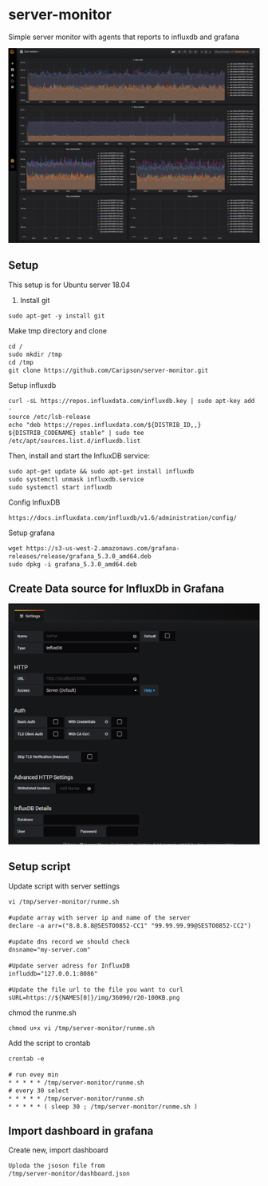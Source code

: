 # server-monitor
Simple server monitor with agents that reports to influxdb and grafana

![Screenshot](dashboard.png)

## Setup
This setup is for Ubuntu server 18.04


1. Install git
```
sudo apt-get -y install git

```
Make tmp directory and clone
```
cd /
sudo mkdir /tmp
cd /tmp
git clone https://github.com/Caripson/server-monitor.git

```

Setup influxdb
```
curl -sL https://repos.influxdata.com/influxdb.key | sudo apt-key add -
source /etc/lsb-release
echo "deb https://repos.influxdata.com/${DISTRIB_ID,,} ${DISTRIB_CODENAME} stable" | sudo tee /etc/apt/sources.list.d/influxdb.list

```

Then, install and start the InfluxDB service:
```
sudo apt-get update && sudo apt-get install influxdb
sudo systemctl unmask influxdb.service
sudo systemctl start influxdb
```
Config InfluxDB
```
https://docs.influxdata.com/influxdb/v1.6/administration/config/
```

Setup grafana
```
wget https://s3-us-west-2.amazonaws.com/grafana-releases/release/grafana_5.3.0_amd64.deb
sudo dpkg -i grafana_5.3.0_amd64.deb
```

## Create Data source for InfluxDb in Grafana

![Screenshot](influxdb-grafana.png)

## Setup script

Update script with server settings
```
vi /tmp/server-monitor/runme.sh

#update array with server ip and name of the server
declare -a arr=("8.8.8.8@SESTO0852-CC1" "99.99.99.99@SESTO0852-CC2")

#update dns record we should check
dnsname="my-server.com"

#Update server adress for InfluxDB
influddb="127.0.0.1:8086"

#Update the file url to the file you want to curl
sURL=https://${NAMES[0]}/img/36090/r20-100KB.png

```

chmod the runme.sh
```
chmod u+x vi /tmp/server-monitor/runme.sh

```

Add the script to crontab
```
crontab -e

# run evey min
* * * * * /tmp/server-monitor/runme.sh
# every 30 select
* * * * * /tmp/server-monitor/runme.sh
* * * * * ( sleep 30 ; /tmp/server-monitor/runme.sh )
```

## Import dashboard in grafana
Create new, import dashboard
```
Uploda the jsoson file from
/tmp/server-monitor/dashboard.json
```
